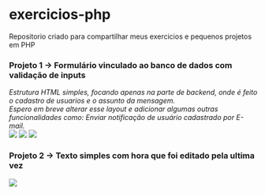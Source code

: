 # exercicios-php
Repositorio criado para compartilhar meus exercicios e pequenos projetos em PHP

### Projeto 1 -> Formulário vinculado ao banco de dados com validação de inputs

*Estrutura HTML simples, focando apenas na parte de backend, onde é feito o cadastro de usuarios e o assunto da mensagem.<br> Espero em breve alterar esse layout e adicionar algumas outras funcionalidades como: Enviar notificação de usuário cadastrado por E-mail.*
<br>
<img src="https://cdn.discordapp.com/attachments/1072195479661707295/1075177451040276480/image.png">
<img src="https://cdn.discordapp.com/attachments/1072195479661707295/1075177512172265483/image.png">
<img src="https://cdn.discordapp.com/attachments/1072195479661707295/1075177786072903760/image.png">


### Projeto 2 -> Texto simples com hora que foi editado pela ultima vez
<img src="https://cdn.discordapp.com/attachments/1072195479661707295/1075745158420758608/image.png">

